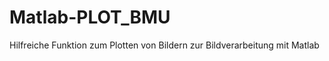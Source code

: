 Matlab-PLOT_BMU
===============

Hilfreiche Funktion zum Plotten von Bildern zur Bildverarbeitung mit Matlab
